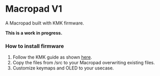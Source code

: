 # Macropad V1
A Macropad built with KMK firmware.

**This is a work in progress.**  

### How to install firmware
1. Follow the KMK guide as shown [here](http://kmkfw.io/docs/Getting_Started).
2. Copy the files from /src to your Macropad overwriting existing files.
3. Customize keymaps and OLED to your usecase.
